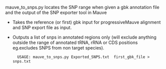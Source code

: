 mauve_to_snps.py locates the SNP range when given a gbk annotation file and the output of the SNP exporter tool in Mauve


- Takes the reference (or first) gbk input for progressiveMauve alignment and SNP export file as input.
- Outputs a list of snps in annotated regions only (will exclude anything outside the range of annotated tRNA, rRNA or CDS positions eg.excludes SNPS from non target species).


		USAGE: mauve_to_snps.py Exported_SNPS.txt  first_gbk_file > snps.txt  
